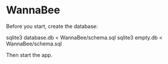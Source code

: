 # WannaBee

Before you start, create the database:

  sqlite3 database.db < WannaBee/schema.sql
  sqlite3 empty.db < WannaBee/schema.sql

Then start the app.
